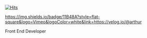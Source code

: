 [![Hits](https://hits.seeyoufarm.com/api/count/incr/badge.svg?url=https%3A%2F%2Fgithub.com%2Fzzsza)](https://hits.seeyoufarm.com) 

https://img.shields.io/badge/11B48A?style=flat-square&logo=Vimeo&logoColor=white&link=https://velog.io/@arthur

Front End Developer
